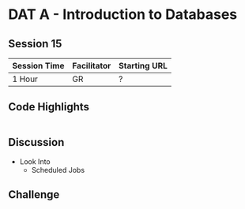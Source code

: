 # DAT A - Introduction to Databases
## Session 15


|Session Time|Facilitator|Starting URL|
|------------|-----------|------------|
|1 Hour      |GR         |? |



## Code Highlights
```sql
```

## Discussion
- Look Into
  - Scheduled Jobs

## Challenge
